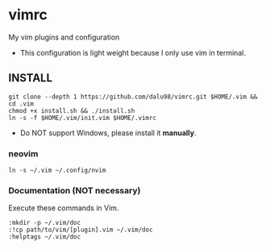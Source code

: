 # vimrc

My vim plugins and configuration

* This configuration is light weight because I only use vim in terminal.

## INSTALL

    git clone --depth 1 https://github.com/dalu98/vimrc.git $HOME/.vim && cd .vim
    chmod +x install.sh && ./install.sh
    ln -s -f $HOME/.vim/init.vim $HOME/.vimrc

* Do NOT support Windows, please install it **manually**.

### neovim

    ln -s ~/.vim ~/.config/nvim

### Documentation (NOT necessary)

Execute these commands in Vim.

    :mkdir -p ~/.vim/doc
    :!cp path/to/vim/[plugin].vim ~/.vim/doc
    :helptags ~/.vim/doc
